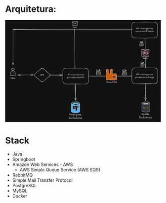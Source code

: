 # Arquitetura:
![arquitetura](/assets/arquitetura.png)

# Stack
- Java
- Springboot
- Amazon Web Services - AWS
    - AWS Simple Queue Service (AWS SQS)
- RabbitMQ
- Simple Mail Transfer Protocol 
- PostgreSQL
- MySQL
- Docker


